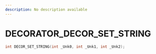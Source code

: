 ```yaml
---
description: No description available 
---
```


# DECORATOR\_DECOR_SET_STRING

```cpp
int DECOR_SET_STRING(int _Unk0, int _Unk1, int _Unk2);
```